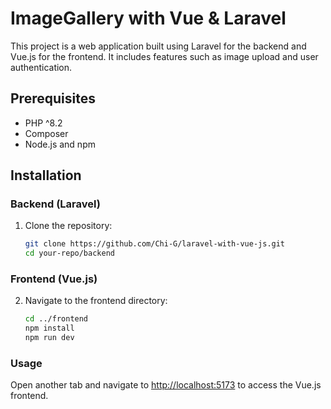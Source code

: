 # ImageGallery with Vue & Laravel

This project is a web application built using Laravel for the backend and Vue.js for the frontend. It includes features such as image upload and user authentication.

## Prerequisites

- PHP ^8.2
- Composer
- Node.js and npm

## Installation

### Backend (Laravel)

1. Clone the repository:

   ```sh
   git clone https://github.com/Chi-G/laravel-with-vue-js.git
   cd your-repo/backend


### Frontend (Vue.js)

2. Navigate to the frontend directory:

    ```sh
    cd ../frontend
    npm install
    npm run dev


### Usage

Open another tab and navigate to <http://localhost:5173> to access the Vue.js frontend.
